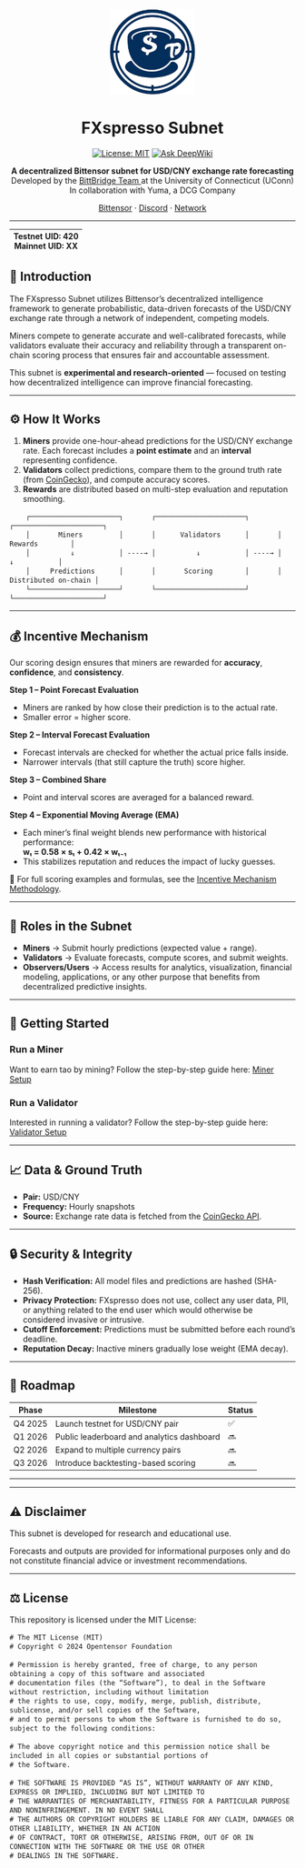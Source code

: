 <p align="center">
  <img src="https://raw.githubusercontent.com/bittbridge/bittbridge/FS-Drafting-ReadMe/docs/logo_FXspresso.svg" width="150"/>
</p>

<h1 align="center">FXspresso Subnet</h1>

<div align="center">

 [![License: MIT](https://img.shields.io/badge/License-MIT-yellow.svg)](https://opensource.org/licenses/MIT) [![Ask DeepWiki](https://deepwiki.com/badge.svg)](https://deepwiki.com/bittbridge/bittbridge)

</div>

<p align="center">
  <b>A decentralized Bittensor subnet for USD/CNY exchange rate forecasting</b><br>
  Developed by the 
  <a href="https://www.linkedin.com/posts/bittbridge-uconn_meet-the-bittbridge-team-behind-every-activity-7374484770837188608-UzTE">
    BittBridge Team
  </a> at the University of Connecticut (UConn)<br>
  In collaboration with Yuma, a DCG Company
</p>


<p align="center">
  <a href="https://bittensor.com">Bittensor</a> · 
  <a href="https://discord.gg">Discord</a> · 
  <a href="https://taostats.io/">Network</a>
</p>



---

<div align="center">

| **Testnet UID:**  420 <br> **Mainnet UID:**  XX |
| - |

</div>


## 💱 Introduction  

The FXspresso Subnet utilizes Bittensor’s decentralized intelligence framework to generate probabilistic, data-driven forecasts of the USD/CNY exchange rate through a network of independent, competing models.

Miners compete to generate accurate and well-calibrated forecasts, while validators evaluate their accuracy and reliability through a transparent on-chain scoring process that ensures fair and accountable assessment.

This subnet is **experimental and research-oriented** — focused on testing how decentralized intelligence can improve financial forecasting.

---

## ⚙️ How It Works  

1. **Miners** provide one-hour-ahead predictions for the USD/CNY exchange rate.
   Each forecast includes a **point estimate** and an **interval** representing confidence.  
2. **Validators** collect predictions, compare them to the ground truth rate (from [CoinGecko](https://www.coingecko.com/en/api)), and compute accuracy scores.  
3. **Rewards** are distributed based on multi-step evaluation and reputation smoothing.

```
    ┌──────────────────────┐       ┌──────────────────────┐       ┌──────────────────────┐
    │       Miners         │       │      Validators      │       │       Rewards        │
    │          ↓           │ ----→ │          ↓           │ ----→ │          ↓           │
    │     Predictions      │       │       Scoring        │       │ Distributed on-chain │
    └──────────────────────┘       └──────────────────────┘       └──────────────────────┘

```
---


## 💰 Incentive Mechanism  

Our scoring design ensures that miners are rewarded for **accuracy**, **confidence**, and **consistency**.

**Step 1 – Point Forecast Evaluation**  
- Miners are ranked by how close their prediction is to the actual rate.  
- Smaller error = higher score.  

**Step 2 – Interval Forecast Evaluation**  
- Forecast intervals are checked for whether the actual price falls inside.  
- Narrower intervals (that still capture the truth) score higher.  

**Step 3 – Combined Share**  
- Point and interval scores are averaged for a balanced reward.  

**Step 4 – Exponential Moving Average (EMA)**  
- Each miner’s final weight blends new performance with historical performance:  
  **wₜ = 0.58 × sₜ + 0.42 × wₜ₋₁**
- This stabilizes reputation and reduces the impact of lucky guesses.  

🔗 For full scoring examples and formulas, see the [Incentive Mechanism Methodology](docs/incentive_methodology.md).

---

## 🧠 Roles in the Subnet  

- **Miners** → Submit hourly predictions (expected value + range).  
- **Validators** → Evaluate forecasts, compute scores, and submit weights.  
- **Observers/Users** → Access results for analytics, visualization, financial modeling, applications, or any other purpose that benefits from decentralized predictive insights.

---

## 🚀 Getting Started  

### Run a Miner  
Want to earn tao by mining? Follow the step-by-step guide here: [Miner Setup](docs/running_miner_guide.md)

### Run a Validator  
Interested in running a validator? Follow the step-by-step guide here: [Validator Setup](docs/running_validator_guide.md)

---

## 📈 Data & Ground Truth

- **Pair:** USD/CNY 
- **Frequency:** Hourly snapshots
- **Source:** Exchange rate data is fetched from the [CoinGecko API](https://www.coingecko.com/en/api).

---

## 🔒 Security & Integrity  

- **Hash Verification:** All model files and predictions are hashed (SHA-256).
- **Privacy Protection:** FXspresso does not use, collect any user data, PII, or anything related to the end user which would otherwise be considered invasive or intrusive.
- **Cutoff Enforcement:** Predictions must be submitted before each round’s deadline.  
- **Reputation Decay:** Inactive miners gradually lose weight (EMA decay).  

---

## 📅 Roadmap  

| Phase | Milestone | Status |
|-------|------------|--------|
| Q4 2025 | Launch testnet for USD/CNY pair | ✅ |
| Q1 2026 | Public leaderboard and analytics dashboard | 🔜 |
| Q2 2026 | Expand to multiple currency pairs | 🔜 |
| Q3 2026 | Introduce backtesting-based scoring | 🔜 |

---

---

## ⚠️ Disclaimer  

This subnet is developed for research and educational use.

Forecasts and outputs are provided for informational purposes only and do not constitute financial advice or investment recommendations.

---

## ⚖️ License  

This repository is licensed under the MIT License:

```
# The MIT License (MIT)
# Copyright © 2024 Opentensor Foundation

# Permission is hereby granted, free of charge, to any person obtaining a copy of this software and associated
# documentation files (the “Software”), to deal in the Software without restriction, including without limitation
# the rights to use, copy, modify, merge, publish, distribute, sublicense, and/or sell copies of the Software,
# and to permit persons to whom the Software is furnished to do so, subject to the following conditions:

# The above copyright notice and this permission notice shall be included in all copies or substantial portions of
# the Software.

# THE SOFTWARE IS PROVIDED “AS IS”, WITHOUT WARRANTY OF ANY KIND, EXPRESS OR IMPLIED, INCLUDING BUT NOT LIMITED TO
# THE WARRANTIES OF MERCHANTABILITY, FITNESS FOR A PARTICULAR PURPOSE AND NONINFRINGEMENT. IN NO EVENT SHALL
# THE AUTHORS OR COPYRIGHT HOLDERS BE LIABLE FOR ANY CLAIM, DAMAGES OR OTHER LIABILITY, WHETHER IN AN ACTION
# OF CONTRACT, TORT OR OTHERWISE, ARISING FROM, OUT OF OR IN CONNECTION WITH THE SOFTWARE OR THE USE OR OTHER
# DEALINGS IN THE SOFTWARE.
```
